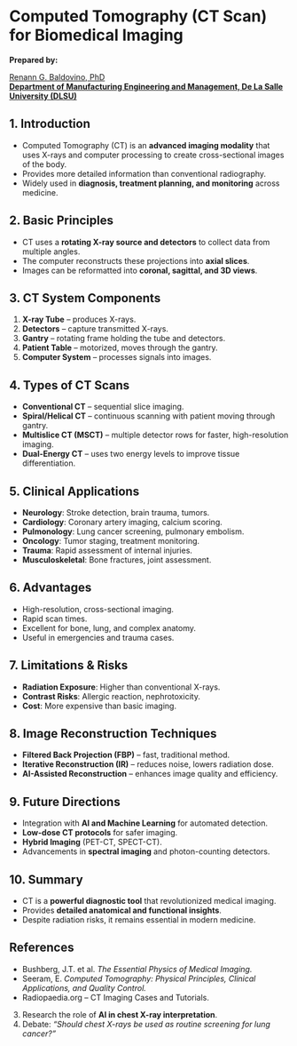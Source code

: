 # Computed Tomography (CT Scan) for Biomedical Imaging

**Prepared by:**  

[Renann G. Baldovino, PhD](https://www.dlsu.edu.ph/colleges/gcoe/academic-departments/manufacturing-engineering-management/faculty-profile/renann-baldovino/)  
**[Department of Manufacturing Engineering and Management, De La Salle University (DLSU)](https://www.dlsu.edu.ph/colleges/gcoe/academic-departments/manufacturing-engineering-management/)**

## 1. Introduction
- Computed Tomography (CT) is an **advanced imaging modality** that uses X-rays and computer processing to create cross-sectional images of the body.  
- Provides more detailed information than conventional radiography.  
- Widely used in **diagnosis, treatment planning, and monitoring** across medicine.  

## 2. Basic Principles
- CT uses a **rotating X-ray source and detectors** to collect data from multiple angles.  
- The computer reconstructs these projections into **axial slices**.  
- Images can be reformatted into **coronal, sagittal, and 3D views**.  

## 3. CT System Components
1. **X-ray Tube** – produces X-rays.  
2. **Detectors** – capture transmitted X-rays.  
3. **Gantry** – rotating frame holding the tube and detectors.  
4. **Patient Table** – motorized, moves through the gantry.  
5. **Computer System** – processes signals into images.  

## 4. Types of CT Scans
- **Conventional CT** – sequential slice imaging.  
- **Spiral/Helical CT** – continuous scanning with patient moving through gantry.  
- **Multislice CT (MSCT)** – multiple detector rows for faster, high-resolution imaging.  
- **Dual-Energy CT** – uses two energy levels to improve tissue differentiation.  

## 5. Clinical Applications
- **Neurology**: Stroke detection, brain trauma, tumors.  
- **Cardiology**: Coronary artery imaging, calcium scoring.  
- **Pulmonology**: Lung cancer screening, pulmonary embolism.  
- **Oncology**: Tumor staging, treatment monitoring.  
- **Trauma**: Rapid assessment of internal injuries.  
- **Musculoskeletal**: Bone fractures, joint assessment.  

## 6. Advantages
- High-resolution, cross-sectional imaging.  
- Rapid scan times.  
- Excellent for bone, lung, and complex anatomy.  
- Useful in emergencies and trauma cases.  

## 7. Limitations & Risks
- **Radiation Exposure**: Higher than conventional X-rays.  
- **Contrast Risks**: Allergic reaction, nephrotoxicity.  
- **Cost**: More expensive than basic imaging.  

## 8. Image Reconstruction Techniques
- **Filtered Back Projection (FBP)** – fast, traditional method.  
- **Iterative Reconstruction (IR)** – reduces noise, lowers radiation dose.  
- **AI-Assisted Reconstruction** – enhances image quality and efficiency.  

## 9. Future Directions
- Integration with **AI and Machine Learning** for automated detection.  
- **Low-dose CT protocols** for safer imaging.  
- **Hybrid Imaging** (PET-CT, SPECT-CT).  
- Advancements in **spectral imaging** and photon-counting detectors.  

## 10. Summary
- CT is a **powerful diagnostic tool** that revolutionized medical imaging.  
- Provides **detailed anatomical and functional insights**.  
- Despite radiation risks, it remains essential in modern medicine.  

## References
- Bushberg, J.T. et al. *The Essential Physics of Medical Imaging.*  
- Seeram, E. *Computed Tomography: Physical Principles, Clinical Applications, and Quality Control.*  
- Radiopaedia.org – CT Imaging Cases and Tutorials.
3. Research the role of **AI in chest X-ray interpretation**.  
4. Debate: *“Should chest X-rays be used as routine screening for lung cancer?”*  
